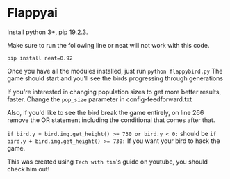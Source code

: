 # Flappyai


Install python 3+, pip 19.2.3.

Make sure to run the following line or neat will not work with this code.

```pip install neat=0.92```

Once you have all the modules installed, just run 
```python flappybird.py```
The game should start and you'll see the birds progressing through generations

If you're interested in changing population sizes to get more better results, faster. Change the
```pop_size``` parameter in config-feedforward.txt

Also, if you'd like to see the bird break the game entirely, on line 266 remove the OR statement including the conditional that comes after that.

```if bird.y + bird.img.get_height() >= 730 or bird.y < 0:```
should be
```if bird.y + bird.img.get_height() >= 730:```
If you want your bird to hack the game.

This was created using ```Tech with tim```'s guide on youtube, you should check him out!

